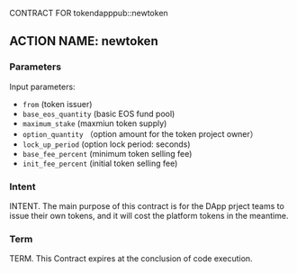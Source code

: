 CONTRACT FOR tokendapppub::newtoken

## ACTION NAME: newtoken

### Parameters
Input parameters:

* `from` (token issuer)
* `base_eos_quantity` (basic EOS fund pool)
* `maximum_stake` (maxmiun token supply)
* `option_quantity` （option amount for the token project owner）
* `lock_up_period` (option lock period: seconds)
* `base_fee_percent` (minimum token selling fee)
* `init_fee_percent` (initial token selling fee)

### Intent
INTENT. The main purpose of this contract is for the DApp prject teams to issue their own tokens, and it will cost the platform tokens in the meantime.

### Term
TERM. This Contract expires at the conclusion of code execution.
